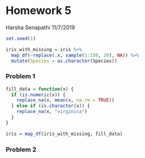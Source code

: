 Homework 5
================
Harsha Senapathi
11/7/2019

``` r
set.seed(1)

iris_with_missing = iris %>% 
  map_df(~replace(.x, sample(1:150, 20), NA)) %>%
  mutate(Species = as.character(Species))
```

### Problem 1

``` r
fill_data = function(x) {
  if (is.numeric(x)) {
    replace_na(x, mean(x, na.rm = TRUE))
  } else if (is.character(x)) {
    replace_na(x, "virginica")
  }
}

iris = map_df(iris_with_missing, fill_data)
```

### Problem 2
